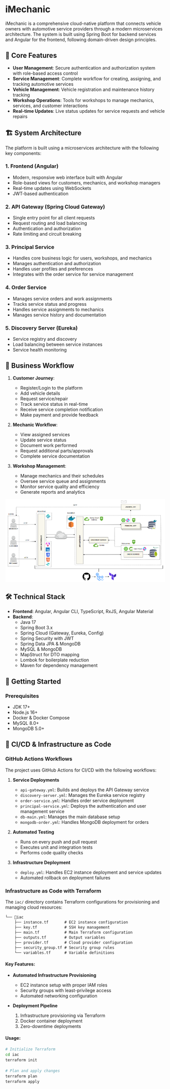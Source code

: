 # iMechanic

iMechanic is a comprehensive cloud-native platform that connects vehicle owners with automotive service providers through a modern microservices architecture. The system is built using Spring Boot for backend services and Angular for the frontend, following domain-driven design principles.

## 🚀 Core Features

- **User Management**: Secure authentication and authorization system with role-based access control
- **Service Management**: Complete workflow for creating, assigning, and tracking automotive services
- **Vehicle Management**: Vehicle registration and maintenance history tracking
- **Workshop Operations**: Tools for workshops to manage mechanics, services, and customer interactions
- **Real-time Updates**: Live status updates for service requests and vehicle repairs

## 🏗️ System Architecture

The platform is built using a microservices architecture with the following key components:

### 1. Frontend (Angular)
- Modern, responsive web interface built with Angular
- Role-based views for customers, mechanics, and workshop managers
- Real-time updates using WebSockets
- JWT-based authentication

### 2. API Gateway (Spring Cloud Gateway)
- Single entry point for all client requests
- Request routing and load balancing
- Authentication and authorization
- Rate limiting and circuit breaking

### 3. Principal Service
- Handles core business logic for users, workshops, and mechanics
- Manages authentication and authorization
- Handles user profiles and preferences
- Integrates with the order service for service management

### 4. Order Service
- Manages service orders and work assignments
- Tracks service status and progress
- Handles service assignments to mechanics
- Manages service history and documentation

### 5. Discovery Server (Eureka)
- Service registry and discovery
- Load balancing between service instances
- Service health monitoring

## 🔄 Business Workflow

1. **Customer Journey**:
   - Register/Login to the platform
   - Add vehicle details
   - Request service/repair
   - Track service status in real-time
   - Receive service completion notification
   - Make payment and provide feedback

2. **Mechanic Workflow**:
   - View assigned services
   - Update service status
   - Document work performed
   - Request additional parts/approvals
   - Complete service documentation

3. **Workshop Management**:
   - Manage mechanics and their schedules
   - Oversee service queue and assignments
   - Monitor service quality and efficiency
   - Generate reports and analytics

![Big Picture IMechanic](./resources/big_picture.png)

## 🛠️ Technical Stack

- **Frontend**: Angular, Angular CLI, TypeScript, RxJS, Angular Material
- **Backend**: 
  - Java 17
  - Spring Boot 3.x
  - Spring Cloud (Gateway, Eureka, Config)
  - Spring Security with JWT
  - Spring Data JPA & MongoDB
  - MySQL & MongoDB
  - MapStruct for DTO mapping
  - Lombok for boilerplate reduction
  - Maven for dependency management

## 🚀 Getting Started

### Prerequisites
- JDK 17+
- Node.js 16+
- Docker & Docker Compose
- MySQL 8.0+
- MongoDB 5.0+



## 🤖 CI/CD & Infrastructure as Code

### GitHub Actions Workflows

The project uses GitHub Actions for CI/CD with the following workflows:

1. **Service Deployments**
   - `api-gateway.yml`: Builds and deploys the API Gateway service
   - `discovery-server.yml`: Manages the Eureka service registry
   - `order-service.yml`: Handles order service deployment
   - `principal-service.yml`: Deploys the authentication and user management service
   - `db-main.yml`: Manages the main database setup
   - `mongodb-order.yml`: Handles MongoDB deployment for orders

2. **Automated Testing**
   - Runs on every push and pull request
   - Executes unit and integration tests
   - Performs code quality checks

3. **Infrastructure Deployment**
   - `deploy.yml`: Handles EC2 instance deployment and service updates
   - Automated rollback on deployment failures

### Infrastructure as Code with Terraform

The `iac/` directory contains Terraform configurations for provisioning and managing cloud resources:

```
└── 📁iac
    ├── instance.tf       # EC2 instance configuration
    ├── key.tf            # SSH key management
    ├── main.tf           # Main Terraform configuration
    ├── outputs.tf        # Output variables
    ├── provider.tf       # Cloud provider configuration
    ├── security_group.tf # Security group rules
    └── variables.tf      # Variable definitions
```

#### Key Features:
- **Automated Infrastructure Provisioning**
  - EC2 instance setup with proper IAM roles
  - Security groups with least-privilege access
  - Automated networking configuration

- **Deployment Pipeline**
  1. Infrastructure provisioning via Terraform
  2. Docker container deployment
  3. Zero-downtime deployments

#### Usage:
```bash
# Initialize Terraform
cd iac
terraform init

# Plan and apply changes
terraform plan
terraform apply
```
